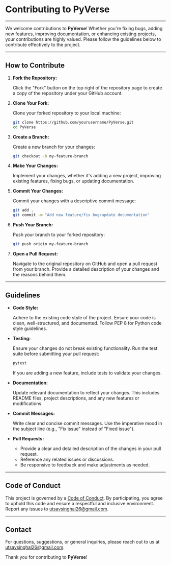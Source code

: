 # Contributing to PyVerse

---

We welcome contributions to **PyVerse**! Whether you're fixing bugs, adding new features, improving documentation, or enhancing existing projects, your contributions are highly valued. Please follow the guidelines below to contribute effectively to the project.

---

## How to Contribute

1. **Fork the Repository:**

   Click the "Fork" button on the top right of the repository page to create a copy of the repository under your GitHub account.

2. **Clone Your Fork:**

   Clone your forked repository to your local machine:

   ```sh
   git clone https://github.com/yourusername/PyVerse.git
   cd PyVerse
   ```

3. **Create a Branch:**

   Create a new branch for your changes:

   ```sh
   git checkout -b my-feature-branch
   ```

4. **Make Your Changes:**

   Implement your changes, whether it's adding a new project, improving existing features, fixing bugs, or updating documentation.

5. **Commit Your Changes:**

   Commit your changes with a descriptive commit message:

   ```sh
   git add .
   git commit -m "Add new feature/fix bug/update documentation"
   ```

6. **Push Your Branch:**

   Push your branch to your forked repository:

   ```sh
   git push origin my-feature-branch
   ```

7. **Open a Pull Request:**

   Navigate to the original repository on GitHub and open a pull request from your branch. Provide a detailed description of your changes and the reasons behind them.

---

## Guidelines

- **Code Style:**

  Adhere to the existing code style of the project. Ensure your code is clean, well-structured, and documented. Follow PEP 8 for Python code style guidelines.

- **Testing:**

  Ensure your changes do not break existing functionality. Run the test suite before submitting your pull request:

  ```sh
  pytest
  ```

  If you are adding a new feature, include tests to validate your changes.

- **Documentation:**

  Update relevant documentation to reflect your changes. This includes README files, project descriptions, and any new features or modifications.

- **Commit Messages:**

  Write clear and concise commit messages. Use the imperative mood in the subject line (e.g., "Fix issue" instead of "Fixed issue").

- **Pull Requests:**

  - Provide a clear and detailed description of the changes in your pull request.
  - Reference any related issues or discussions.
  - Be responsive to feedback and make adjustments as needed.

---

## Code of Conduct

This project is governed by a [Code of Conduct](CODE_OF_CONDUCT.md). By participating, you agree to uphold this code and ensure a respectful and inclusive environment. Report any issues to [utsavsinghal26@gmail.com](mailto:utsavsinghal26@gmail.com).

---

## Contact

For questions, suggestions, or general inquiries, please reach out to us at [utsavsinghal26@gmail.com](mailto:utsavsinghal26@gmail.com).

Thank you for contributing to **PyVerse**!